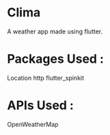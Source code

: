# Clima

A weather app made using flutter.

# Packages Used : 
Location
http
flutter_spinkit

# APIs Used : 
OpenWeatherMap